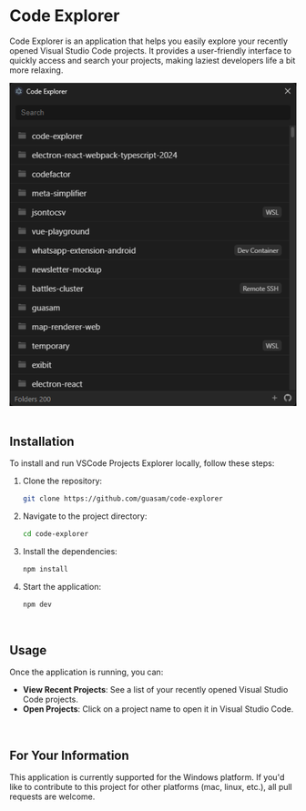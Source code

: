 # Code Explorer

Code Explorer is an application that helps you easily explore your recently opened Visual Studio Code projects. It provides a user-friendly interface to quickly access and search your projects, making laziest developers life a bit more relaxing.

<center>
<img src="resources/build/app.png" />
</center>

<br />

## Installation

To install and run VSCode Projects Explorer locally, follow these steps:

1. Clone the repository:

   ```sh
   git clone https://github.com/guasam/code-explorer
   ```

2. Navigate to the project directory:

   ```sh
   cd code-explorer
   ```

3. Install the dependencies:

   ```sh
   npm install
   ```

4. Start the application:

   ```sh
   npm dev
   ```

<br />

## Usage

Once the application is running, you can:

- **View Recent Projects**: See a list of your recently opened Visual Studio Code projects.
- **Open Projects**: Click on a project name to open it in Visual Studio Code.

<br />

## For Your Information

This application is currently supported for the Windows platform. If you'd like to contribute to this project for other platforms (mac, linux, etc.), all pull requests are welcome.
